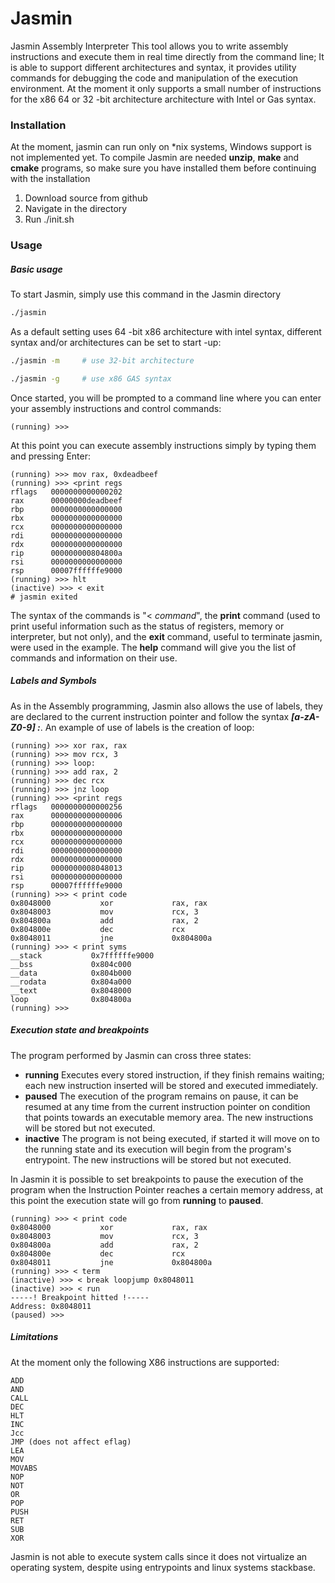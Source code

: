 # Jasmin
Jasmin Assembly Interpreter
This tool allows you to write assembly instructions and execute them in real time directly from the command line; It is able to support different architectures and syntax, it provides utility commands for debugging the code and manipulation of the execution environment.
At the moment it only supports a small number of instructions for the x86 64 or 32 -bit architecture architecture with Intel or Gas syntax.

### Installation
At the moment, jasmin can run only on \*nix systems, Windows support is not implemented yet.
To compile Jasmin are needed __unzip__, __make__ and __cmake__ programs, so make sure you have installed them before continuing with the installation
1. Download source from github
2. Navigate in the directory
3. Run ./init.sh

### Usage
##### Basic usage
To start Jasmin, simply use this command in the Jasmin directory
```sh
./jasmin
```
As a default setting uses 64 -bit x86 architecture with intel syntax, different syntax and/or architectures can be set to start -up:
```sh
./jasmin -m 	# use 32-bit architecture
```
```sh
./jasmin -g 	# use x86 GAS syntax
```
Once started, you will be prompted to a command line where you can enter your assembly instructions and control commands:
```
(running) >>> 
```
At this point you can execute assembly instructions simply by typing them and pressing Enter:
```
(running) >>> mov rax, 0xdeadbeef
(running) >>> <print regs
rflags   0000000000000202
rax      00000000deadbeef
rbp      0000000000000000
rbx      0000000000000000
rcx      0000000000000000
rdi      0000000000000000
rdx      0000000000000000
rip      000000000804800a
rsi      0000000000000000
rsp      00007ffffffe9000
(running) >>> hlt
(inactive) >>> < exit
# jasmin exited
```
The syntax of the commands is "< *command*",  the __print__ command (used to print useful information such as the status of registers, memory or interpreter, but not only), and the __exit__ command, useful to terminate jasmin, were used in the example.
The __help__ command will give you the list of commands and information on their use.
##### Labels and Symbols
As in the Assembly programming, Jasmin also allows the use of labels, they are declared to the current instruction pointer and follow the syntax ___[a-zA-Z0-9] :___. An example of use of labels is the creation of loop:
```
(running) >>> xor rax, rax
(running) >>> mov rcx, 3
(running) >>> loop:
(running) >>> add rax, 2
(running) >>> dec rcx
(running) >>> jnz loop
(running) >>> <print regs
rflags   0000000000000256
rax      0000000000000006
rbp      0000000000000000
rbx      0000000000000000
rcx      0000000000000000
rdi      0000000000000000
rdx      0000000000000000
rip      0000000008048013
rsi      0000000000000000
rsp      00007ffffffe9000
(running) >>> < print code
0x8048000       	xor             rax, rax
0x8048003       	mov             rcx, 3
0x804800a       	add             rax, 2
0x804800e       	dec             rcx
0x8048011       	jne             0x804800a
(running) >>> < print syms
__stack           0x7ffffffe9000
__bss             0x804c000
__data            0x804b000
__rodata          0x804a000
__text            0x8048000
loop              0x804800a
(running) >>> 
```
##### Execution state and breakpoints
The program performed by Jasmin can cross three states:
- __running__
	Executes every stored instruction, if they finish remains waiting; each new instruction inserted will be stored and executed immediately.
- __paused__
	The execution of the program remains on pause, it can be resumed at any time from the current instruction pointer on condition that points towards an executable memory area. The new instructions will be stored but not executed.
- __inactive__
	The program is not being executed, if started it will move on to the running state and its execution will begin from the program's entrypoint. The new instructions will be stored but not executed.

In Jasmin it is possible to set breakpoints to pause the execution of the program when the Instruction Pointer reaches a certain memory address, at this point the execution state will go from __running__ to __paused__.
```
(running) >>> < print code
0x8048000       	xor             rax, rax
0x8048003       	mov             rcx, 3
0x804800a       	add             rax, 2
0x804800e       	dec             rcx
0x8048011       	jne             0x804800a
(running) >>> < term          
(inactive) >>> < break loopjump 0x8048011
(inactive) >>> < run
-----! Breakpoint hitted !-----
Address: 0x8048011
(paused) >>> 
```

##### Limitations
At the moment only the following X86 instructions are supported:

	ADD
	AND
	CALL
	DEC
	HLT
	INC
	Jcc
	JMP (does not affect eflag)
	LEA
	MOV
	MOVABS
	NOP
	NOT
	OR
	POP
	PUSH
	RET
	SUB
	XOR
Jasmin is not able to execute system calls since it does not virtualize an operating system, despite using entrypoints and linux systems stackbase.